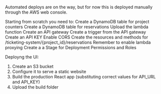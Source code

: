 Automated deploys are on the way, but for now this is deployed manually through the AWS web console.

Starting from scratch you need to:
Create a DynamoDB table for project counters
Create a DynamoDB table for reservations
Upload the lambda function
Create an API gateway
Create a trigger from the API gateway
Create an API KEY
Enable CORS
Create the resources and methods for /ticketing-system/{project_id}/reservations
Remember to enable lambda proxying
Create a a Stage for Deployment
Permissions and Roles

Deployng the UI:
1. Create an S3 bucket
2. Configure it to serve a static website
3. Build the production React app (substituting correct values for API_URL and API_KEY)
4. Upload the build folder


